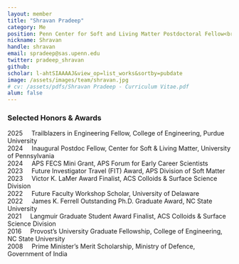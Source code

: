 ```yaml
---
layout: member
title: "Shravan Pradeep"
category: Me
position: Penn Center for Soft and Living Matter Postdoctoral Fellow<br>Postdoctoral Fellow, NSF-ERC for Internet of Things for Precision Agriculture<br>Department of Earth and Environmental Science, University of Pennsylvania
nickname: Shravan
handle: shravan
email: spradeep@sas.upenn.edu
twitter: pradeep_shravan
github: 
scholar: l-ahtSIAAAAJ&view_op=list_works&sortby=pubdate
image: /assets/images/team/shravan.jpg
# cv: /assets/pdfs/Shravan Pradeep - Curriculum Vitae.pdf
alum: false
---
```

### Selected Honors & Awards
2025 &nbsp; &nbsp; Trailblazers in Engineering Fellow, College of Engineering, Purdue University<br>
2024 &nbsp; &nbsp; Inaugural Postdoc Fellow, Center for Soft & Living Matter, University of Pennsylvania<br>
2024 &nbsp; &nbsp; APS FECS Mini Grant, APS Forum for Early Career Scientists<br>
2023 &nbsp; &nbsp; Future Investigator Travel (FIT) Award, APS Division of Soft Matter<br> 
2023 &nbsp; &nbsp; Victor K. LaMer Award Finalist, ACS Colloids & Surface Science Division<br>
2022 &nbsp; &nbsp; Future Faculty Workshop Scholar, University of Delaware<br>
2022 &nbsp; &nbsp; James K. Ferrell Outstanding Ph.D. Graduate Award, NC State University<br>
2021 &nbsp; &nbsp; Langmuir Graduate Student Award Finalist, ACS Colloids & Surface Science Division<br>
2016 &nbsp; &nbsp; Provost’s University Graduate Fellowship, College of Engineering, NC State University<br>
2008 &nbsp; &nbsp; Prime Minister’s Merit Scholarship, Ministry of Defence, Government of India

